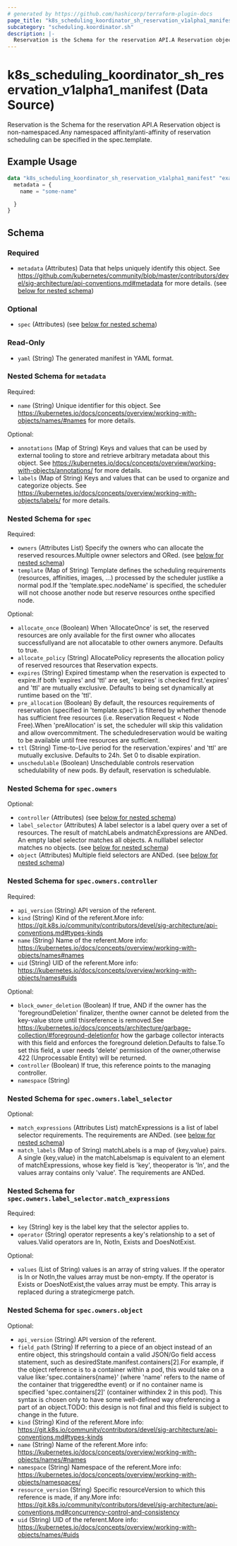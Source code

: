 ```yaml
---
# generated by https://github.com/hashicorp/terraform-plugin-docs
page_title: "k8s_scheduling_koordinator_sh_reservation_v1alpha1_manifest Data Source - terraform-provider-k8s"
subcategory: "scheduling.koordinator.sh"
description: |-
  Reservation is the Schema for the reservation API.A Reservation object is non-namespaced.Any namespaced affinity/anti-affinity of reservation scheduling can be specified in the spec.template.
---
```


# k8s_scheduling_koordinator_sh_reservation_v1alpha1_manifest (Data Source)

Reservation is the Schema for the reservation API.A Reservation object is non-namespaced.Any namespaced affinity/anti-affinity of reservation scheduling can be specified in the spec.template.

## Example Usage

```terraform
data "k8s_scheduling_koordinator_sh_reservation_v1alpha1_manifest" "example" {
  metadata = {
    name = "some-name"

  }
}
```

<!-- schema generated by tfplugindocs -->
## Schema

### Required

- `metadata` (Attributes) Data that helps uniquely identify this object. See https://github.com/kubernetes/community/blob/master/contributors/devel/sig-architecture/api-conventions.md#metadata for more details. (see [below for nested schema](#nestedatt--metadata))

### Optional

- `spec` (Attributes) (see [below for nested schema](#nestedatt--spec))

### Read-Only

- `yaml` (String) The generated manifest in YAML format.

<a id="nestedatt--metadata"></a>
### Nested Schema for `metadata`

Required:

- `name` (String) Unique identifier for this object. See https://kubernetes.io/docs/concepts/overview/working-with-objects/names/#names for more details.

Optional:

- `annotations` (Map of String) Keys and values that can be used by external tooling to store and retrieve arbitrary metadata about this object. See https://kubernetes.io/docs/concepts/overview/working-with-objects/annotations/ for more details.
- `labels` (Map of String) Keys and values that can be used to organize and categorize objects. See https://kubernetes.io/docs/concepts/overview/working-with-objects/labels/ for more details.


<a id="nestedatt--spec"></a>
### Nested Schema for `spec`

Required:

- `owners` (Attributes List) Specify the owners who can allocate the reserved resources.Multiple owner selectors and ORed. (see [below for nested schema](#nestedatt--spec--owners))
- `template` (Map of String) Template defines the scheduling requirements (resources, affinities, images, ...) processed by the scheduler justlike a normal pod.If the 'template.spec.nodeName' is specified, the scheduler will not choose another node but reserve resources onthe specified node.

Optional:

- `allocate_once` (Boolean) When 'AllocateOnce' is set, the reserved resources are only available for the first owner who allocates successfullyand are not allocatable to other owners anymore. Defaults to true.
- `allocate_policy` (String) AllocatePolicy represents the allocation policy of reserved resources that Reservation expects.
- `expires` (String) Expired timestamp when the reservation is expected to expire.If both 'expires' and 'ttl' are set, 'expires' is checked first.'expires' and 'ttl' are mutually exclusive. Defaults to being set dynamically at runtime based on the 'ttl'.
- `pre_allocation` (Boolean) By default, the resources requirements of reservation (specified in 'template.spec') is filtered by whether thenode has sufficient free resources (i.e. Reservation Request <  Node Free).When 'preAllocation' is set, the scheduler will skip this validation and allow overcommitment. The scheduledreservation would be waiting to be available until free resources are sufficient.
- `ttl` (String) Time-to-Live period for the reservation.'expires' and 'ttl' are mutually exclusive. Defaults to 24h. Set 0 to disable expiration.
- `unschedulable` (Boolean) Unschedulable controls reservation schedulability of new pods. By default, reservation is schedulable.

<a id="nestedatt--spec--owners"></a>
### Nested Schema for `spec.owners`

Optional:

- `controller` (Attributes) (see [below for nested schema](#nestedatt--spec--owners--controller))
- `label_selector` (Attributes) A label selector is a label query over a set of resources. The result of matchLabels andmatchExpressions are ANDed. An empty label selector matches all objects. A nulllabel selector matches no objects. (see [below for nested schema](#nestedatt--spec--owners--label_selector))
- `object` (Attributes) Multiple field selectors are ANDed. (see [below for nested schema](#nestedatt--spec--owners--object))

<a id="nestedatt--spec--owners--controller"></a>
### Nested Schema for `spec.owners.controller`

Required:

- `api_version` (String) API version of the referent.
- `kind` (String) Kind of the referent.More info: https://git.k8s.io/community/contributors/devel/sig-architecture/api-conventions.md#types-kinds
- `name` (String) Name of the referent.More info: https://kubernetes.io/docs/concepts/overview/working-with-objects/names#names
- `uid` (String) UID of the referent.More info: https://kubernetes.io/docs/concepts/overview/working-with-objects/names#uids

Optional:

- `block_owner_deletion` (Boolean) If true, AND if the owner has the 'foregroundDeletion' finalizer, thenthe owner cannot be deleted from the key-value store until thisreference is removed.See https://kubernetes.io/docs/concepts/architecture/garbage-collection/#foreground-deletionfor how the garbage collector interacts with this field and enforces the foreground deletion.Defaults to false.To set this field, a user needs 'delete' permission of the owner,otherwise 422 (Unprocessable Entity) will be returned.
- `controller` (Boolean) If true, this reference points to the managing controller.
- `namespace` (String)


<a id="nestedatt--spec--owners--label_selector"></a>
### Nested Schema for `spec.owners.label_selector`

Optional:

- `match_expressions` (Attributes List) matchExpressions is a list of label selector requirements. The requirements are ANDed. (see [below for nested schema](#nestedatt--spec--owners--label_selector--match_expressions))
- `match_labels` (Map of String) matchLabels is a map of {key,value} pairs. A single {key,value} in the matchLabelsmap is equivalent to an element of matchExpressions, whose key field is 'key', theoperator is 'In', and the values array contains only 'value'. The requirements are ANDed.

<a id="nestedatt--spec--owners--label_selector--match_expressions"></a>
### Nested Schema for `spec.owners.label_selector.match_expressions`

Required:

- `key` (String) key is the label key that the selector applies to.
- `operator` (String) operator represents a key's relationship to a set of values.Valid operators are In, NotIn, Exists and DoesNotExist.

Optional:

- `values` (List of String) values is an array of string values. If the operator is In or NotIn,the values array must be non-empty. If the operator is Exists or DoesNotExist,the values array must be empty. This array is replaced during a strategicmerge patch.



<a id="nestedatt--spec--owners--object"></a>
### Nested Schema for `spec.owners.object`

Optional:

- `api_version` (String) API version of the referent.
- `field_path` (String) If referring to a piece of an object instead of an entire object, this stringshould contain a valid JSON/Go field access statement, such as desiredState.manifest.containers[2].For example, if the object reference is to a container within a pod, this would take on a value like:'spec.containers{name}' (where 'name' refers to the name of the container that triggeredthe event) or if no container name is specified 'spec.containers[2]' (container withindex 2 in this pod). This syntax is chosen only to have some well-defined way ofreferencing a part of an object.TODO: this design is not final and this field is subject to change in the future.
- `kind` (String) Kind of the referent.More info: https://git.k8s.io/community/contributors/devel/sig-architecture/api-conventions.md#types-kinds
- `name` (String) Name of the referent.More info: https://kubernetes.io/docs/concepts/overview/working-with-objects/names/#names
- `namespace` (String) Namespace of the referent.More info: https://kubernetes.io/docs/concepts/overview/working-with-objects/namespaces/
- `resource_version` (String) Specific resourceVersion to which this reference is made, if any.More info: https://git.k8s.io/community/contributors/devel/sig-architecture/api-conventions.md#concurrency-control-and-consistency
- `uid` (String) UID of the referent.More info: https://kubernetes.io/docs/concepts/overview/working-with-objects/names/#uids
